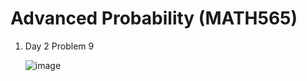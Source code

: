 # Advanced Probability (MATH565)
1. Day 2 Problem 9
   
   ![image](https://github.com/user-attachments/assets/9f720a97-4f17-4cac-bf0f-87c352c0ab9d)
